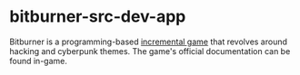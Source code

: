 # bitburner-src-dev-app
Bitburner is a programming-based [incremental game](https://en.wikipedia.org/wiki/Incremental_game) that revolves around hacking and cyberpunk themes. The game's official documentation can be found in-game.
